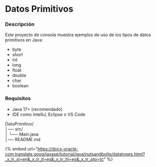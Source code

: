 # Datos Primitivos

### Descripción

Este proyecto de consola muestra ejemplos de uso de los tipos de datos primitivos en Java:

* byte
* short
* int
* long
* float
* double
* char
* boolean

### Requisitos

* Java 17+ (recomendado)
* IDE como IntelliJ, Eclipse o VS Code

DatoPrimitivo/\
│── src/\
│ └── Main.java\
│── README.md

{% embed url="https://docs-oracle-com.translate.goog/javase/tutorial/java/nutsandbolts/datatypes.html?_x_tr_sl=en&_x_tr_tl=es&_x_tr_hl=es&_x_tr_pto=tc" %}
